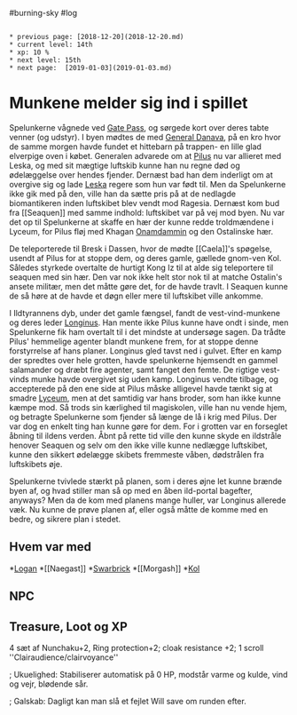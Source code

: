 #burning-sky #log

```ad-info

* previous page: [2018-12-20](2018-12-20.md)
* current level: 14th
* xp: 10 %
* next level: 15th
* next page:  [2019-01-03](2019-01-03.md) 
```

# Munkene melder sig ind i spillet  
Spelunkerne vågnede ved [Gate Pass](Gate%20Pass.md), og sørgede kort over deres tabte venner (og udstyr). I byen mødtes de med [General Danava](General%20Danava.md), på en kro hvor de samme morgen havde fundet et hittebarn på trappen- en lille glad elverpige oven i købet. Generalen advarede om at [Pilus](Pilus.md) nu var allieret med Leska, og med sit mægtige luftskib kunne han nu regne død og ødelæggelse over hendes fjender. Dernæst bad han dem inderligt om at overgive sig og lade [Leska](Leska.md) regere som hun var født til. Men da Spelunkerne ikke gik med på den, ville han da sætte pris på at de nedlagde biomantikeren inden luftskibet blev vendt mod Ragesia. Dernæst kom bud fra [[Seaquen]] med samme indhold: luftskibet var på vej mod byen. Nu var det op til Spelunkerne at skaffe en hær der kunne redde troldmændene i Lyceum, for Pilus fløj med Khagan [Onamdammin](Onamdammin.md) og den Ostalinske hær.
De teleporterede til Bresk i Dassen, hvor de mødte [[Caela]]'s spøgelse, usendt af Pilus for at stoppe dem, og deres gamle, gællede gnom-ven Kol. Således styrkede overtalte de hurtigt Kong Iz til at alde sig teleportere til seaquen med sin hær. Den var nok ikke helt stor nok til at matche Ostalin's ansete militær, men det måtte gøre det, for de havde travlt. I Seaquen kunne de så høre at de havde et døgn eller mere til luftskibet ville ankomme. 
I Ildtyrannens dyb, under det gamle fængsel, fandt de vest-vind-munkene og deres leder [Longinus](Longinus.md). Han mente ikke Pilus kunne have ondt i sinde, men Spelunkerne fik ham overtalt til i det mindste at undersøge sagen. Da trådte Pilus' hemmelige agenter blandt munkene frem, for at stoppe denne forstyrrelse af hans planer. Longinus gled tavst ned i gulvet. Efter en kamp der spredtes over hele grotten, havde spelunkerne hjemsendt en gammel salamander og dræbt fire agenter, samt fanget den femte. De rigtige vest-vinds munke havde overgivet sig uden kamp. Longinus vendte tilbage, og accepterede på den ene side at Pilus måske alligevel havde tænkt sig at smadre [Lyceum](Lyceum.md), men at det samtidig var hans broder, som han ikke kunne kæmpe mod. Så trods sin kærlighed til magiskolen, ville han nu vende hjem, og betragte Spelunkerne som fjender så længe de lå i krig med Pilus. Der var dog en enkelt ting han kunne gøre for dem. For i grotten var en forseglet åbning til ildens verden. Åbnt på rette tid ville den kunne skyde en ildstråle henover Seaquen og selv om den ikke ville kunne nedlægge luftskibet, kunne den sikkert ødelægge skibets fremmeste våben, dødstrålen fra luftskibets øje.
Spelunkerne tvivlede stærkt på planen, som i deres øjne let kunne brænde byen af, og hvad stiller man så op med en åben ild-portal bagefter, anyways?
Men da de kom med planens mange huller, var Longinus allerede væk. Nu kunne de prøve planen af, eller også måtte de komme med en bedre, og sikrere plan i stedet.
## Hvem var med 
*[Logan](Logan.md)
*[[Naegast]]
*[Swarbrick](Swarbrick%20Everwood.md)
*[[Morgash]]
*[Kol](Kol%20Hakkavod.md)
## NPC 
## Treasure, Loot og XP 
4 sæt af Nunchaku+2, Ring protection+2; cloak resistance +2; 1 scroll ''Clairaudience/clairvoyance''
; Ukuelighed: Stabiliserer automatisk på 0 HP, modstår varme og kulde, vind og vejr, blødende sår.
; Galskab: Dagligt kan man slå et fejlet Will save om runden efter.
